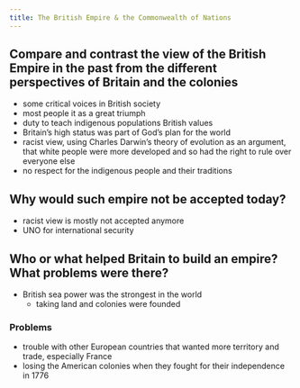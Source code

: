 ```yaml
---
title: The British Empire & the Commonwealth of Nations
---
```

## Compare and contrast the view of the British Empire in the past from the different perspectives of Britain and the colonies

- some critical voices in British society
- most people it as a great triumph
- duty to teach indigenous populations British values
- Britain’s high status was part of God’s plan for the world
- racist view, using Charles Darwin’s theory of evolution as an argument, that white people were more developed and so had the right to rule over everyone else
- no respect for the indigenous people and their traditions

## Why would such empire not be accepted today?

- racist view is mostly not accepted anymore
- UNO for international security

## Who or what helped Britain to build an empire? What problems were there?

- British sea power was the strongest in the world
	- taking land and colonies were founded

### Problems

- trouble with other European countries that wanted more territory and trade, especially France
- losing the American colonies when they fought for their independence in 1776